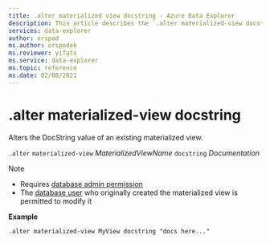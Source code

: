 ```yaml
---
title: .alter materialized view docstring - Azure Data Explorer
description: This article describes the `.alter materialized-view docstring` command in Azure Data Explorer.
services: data-explorer
author: orspod
ms.author: orspodek
ms.reviewer: yifats
ms.service: data-explorer
ms.topic: reference
ms.date: 02/08/2021
---
```

# .alter materialized-view docstring

Alters the DocString value of an existing materialized view.

`.alter` `materialized-view` *MaterializedViewName* `docstring` *Documentation*

> [!NOTE]
> * Requires [database admin permission](../management/access-control/role-based-authorization.md)
> * The [database user](../management/access-control/role-based-authorization.md) who originally created the materialized view is permitted to modify it

**Example** 

```kusto
.alter materialized-view MyView docstring "docs here..."
```
